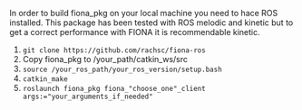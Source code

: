 In order to build fiona_pkg on your local machine you need to hace ROS installed. This package has been tested with ROS melodic and kinetic but to get a correct performance with FIONA it is recommendable kinetic.

1. `git clone https://github.com/rachsc/fiona-ros`
2. Copy fiona_pkg to /your_path/catkin_ws/src
3. `source /your_ros_path/your_ros_version/setup.bash`
4. `catkin_make`
5. `roslaunch fiona_pkg fiona_"choose_one"_client args:="your_arguments_if_needed"`
